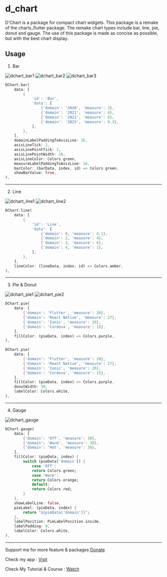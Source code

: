 # d_chart

D'Chart is a package for compact chart widgets. This package is a remake of the charts_flutter package. The remake chart types include bar, line, pie, donut and gauge. The use of this package is made as concise as possible, but with the best chart display.

## Usage

1. Bar

<img src="https://github.com/indratrisnar/d_chart/raw/master/pic/dchart_bar1.jpg" alt="dchart_bar1">
<img src="https://github.com/indratrisnar/d_chart/raw/master/pic/dchart_bar2.jpg" alt="dchart_bar2">
<img src="https://github.com/indratrisnar/d_chart/raw/master/pic/dchart_bar3.jpg" alt="dchart_bar3">

```dart
DChart.bar(
    data: [
        {
            'id': 'Bar',
            'data': [
                {'domain': '2020', 'measure': 3},
                {'domain': '2021', 'measure': 4},
                {'domain': '2022', 'measure': 6},
                {'domain': '2023', 'measure': 0.3},
            ],
        },
    ],
    domainLabelPaddingToAxisLine: 16,
    axisLineTick: 2,
    axisLinePointTick: 2,
    axisLinePointWidth: 10,
    axisLineColor: Colors.green,
    measureLabelPaddingToAxisLine: 16,
    barColor: (barData, index, id) => Colors.green,
    showBarValue: true,
),
```
<hr>

2. Line

<img src="https://github.com/indratrisnar/d_chart/raw/master/pic/dchart_line1.jpg" alt="dchart_line1">
<img src="https://github.com/indratrisnar/d_chart/raw/master/pic/dchart_line2.jpg" alt="dchart_line2">

```dart
DChart.line(
    data: [
        {
            'id': 'Line',
            'data': [
                {'domain': 0, 'measure': 4.1},
                {'domain': 2, 'measure': 4},
                {'domain': 3, 'measure': 6},
                {'domain': 4, 'measure': 1},
            ],
        },
    ],
    lineColor: (lineData, index, id) => Colors.amber,
),
```
<hr>

3. Pie & Donut

<img src="https://github.com/indratrisnar/d_chart/raw/master/pic/dchart_pie1.jpg" alt="dchart_pie1">
<img src="https://github.com/indratrisnar/d_chart/raw/master/pic/dchart_pie2.jpg" alt="dchart_pie2">

```dart
DChart.pie(
    data: [
        {'domain': 'Flutter', 'measure': 28},
        {'domain': 'React Native', 'measure': 27},
        {'domain': 'Ionic', 'measure': 20},
        {'domain': 'Cordova', 'measure': 15},
    ],
    fillColor: (pieData, index) => Colors.purple,
),

DChart.pie(
    data: [
        {'domain': 'Flutter', 'measure': 28},
        {'domain': 'React Native', 'measure': 27},
        {'domain': 'Ionic', 'measure': 20},
        {'domain': 'Cordova', 'measure': 15},
    ],
    fillColor: (pieData, index) => Colors.purple,
    donutWidth: 30,
    labelColor: Colors.white,
),
```
<hr>

4. Gauge

<img src="https://github.com/indratrisnar/d_chart/raw/master/pic/dchart_gauge.jpg" alt="dchart_gauge">

```dart
DChart.gauge(
    data: [
        {'domain': 'Off', 'measure': 30},
        {'domain': 'Warm', 'measure': 30},
        {'domain': 'Hot', 'measure': 30},
    ],
    fillColor: (pieData, index) {
        switch (pieData['domain']) {
            case 'Off':
            return Colors.green;
            case 'Warm':
            return Colors.orange;
            default:
            return Colors.red;
        }
    },
    showLabelLine: false,
    pieLabel: (pieData, index) {
        return "${pieData['domain']}";
    },
    labelPosition: PieLabelPosition.inside,
    labelPadding: 0,
    labelColor: Colors.white,
),
```
<hr>

Support me for more feature & packages
[Donate](https://www.paypal.com/paypalme/indratrisnar)

Check my app : [Visit](https://indratrisnar.github.io/projects.html)

Check My Tutorial & Course : [Watch](https://www.youtube.com/channel/UC0d_xINEvCtlDCpWfBpnYpA)